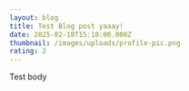 ```yaml
---
layout: blog
title: Test Blog post yaaay!
date: 2025-02-18T15:10:00.000Z
thumbnail: /images/uploads/profile-pic.png
rating: 2
---
```

Test body
